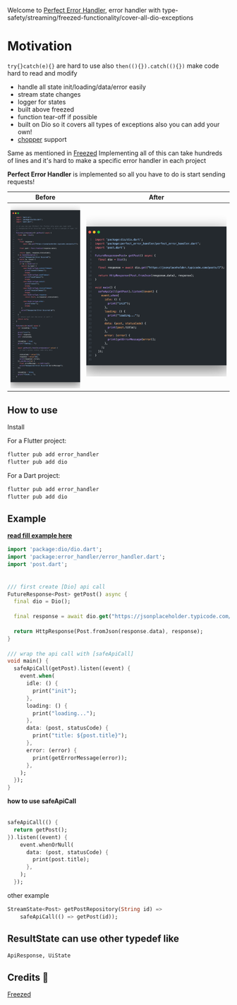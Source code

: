 Welcome to [Perfect Error Handler](https://pub.dev/packages/error_handler), error handler with type-safety/streaming/freezed-functionality/cover-all-dio-exceptions

# Motivation
`try{}catch(e){}` are hard to use also `then((){}).catch((){})` make code hard to read and modify



- handle all state init/loading/data/error easily
- stream state changes 
- logger for states
- built above freezed
- function tear-off if possible
- built on Dio so it covers all types of exceptions also you can add your own!
- [chopper](https://pub.dev/packages/chopper) support

Same as mentioned in [Freezed](https://pub.dev/packages/freezed)
Implementing all of this can take hundreds of lines
and it's hard to make a specific error handler in each project

**Perfect Error Handler** is implemented so all you have to do is start sending requests!

| Before                          | After                          |
| ------------------------------- | ------------------------------ |
| ![before](readme/before.png) | ![after](readme/after.png) |


## How to use
Install

For a Flutter project:
```cmd
flutter pub add error_handler
flutter pub add dio
```

For a Dart project:
```cmd
flutter pub add error_handler
flutter pub add dio
```


## Example
**[read fill example here](example/error_handler_example.dart)**

```dart
import 'package:dio/dio.dart';
import 'package:error_handler/error_handler.dart';
import 'post.dart';


/// first create [Dio] api call
FutureResponse<Post> getPost() async {
  final dio = Dio();

  final response = await dio.get("https://jsonplaceholder.typicode.com/posts/1");

  return HttpResponse(Post.fromJson(response.data), response);
}

/// wrap the api call with [safeApiCall]
void main() {
  safeApiCall(getPost).listen((event) {
    event.when(
      idle: () {
        print("init");
      },
      loading: () {
        print("loading...");
      },
      data: (post, statusCode) {
        print("title: ${post.title}");
      },
      error: (error) {
        print(getErrorMessage(error));
      },
    );
  });
}
```

**how to use safeApiCall**
```dart

safeApiCall(() {
  return getPost();
}).listen((event) {
    event.whenOrNull(
      data: (post, statusCode) {
        print(post.title);
      },
    );
  });
```

other example
```dart
StreamState<Post> getPostRepository(String id) =>
    safeApiCall(() => getPost(id));
```

## ResultState can use other typedef like
```
ApiResponse, UiState
```

## Credits 🙏
[Freezed](https://github.com/rrousselGit/freezed)
